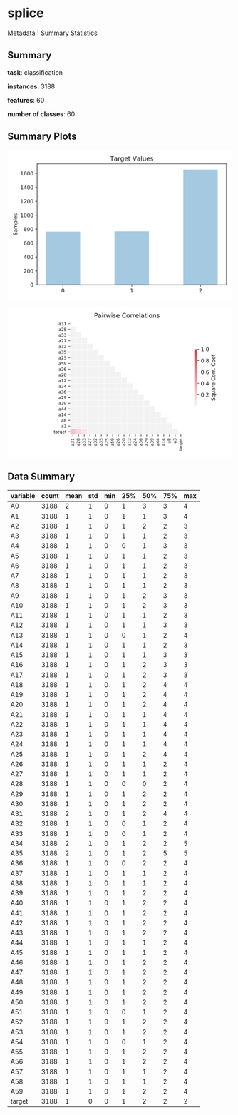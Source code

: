 # splice

[Metadata](metadata.yaml) | [Summary Statistics](summary_stats.csv)

## Summary

**task**: classification

**instances**: 3188

**features**: 60

**number of classes**: 60

## Summary Plots

![Labels](label.svg)

![Corr](corr.svg)

## Data Summary

|	variable	|	count	|	mean	|	std	|	min	|	25%	|	50%	|	75%	|	max|
| --- | --- | --- | --- | --- | --- | --- | --- | --- |
|	A0	|	3188	|	2	|	1	|	0	|	1	|	3	|	3	|	4
|	A1	|	3188	|	1	|	1	|	0	|	1	|	1	|	3	|	4
|	A2	|	3188	|	1	|	1	|	0	|	1	|	2	|	2	|	3
|	A3	|	3188	|	1	|	1	|	0	|	1	|	1	|	2	|	3
|	A4	|	3188	|	1	|	1	|	0	|	0	|	1	|	3	|	3
|	A5	|	3188	|	1	|	1	|	0	|	1	|	1	|	2	|	3
|	A6	|	3188	|	1	|	1	|	0	|	1	|	1	|	2	|	3
|	A7	|	3188	|	1	|	1	|	0	|	1	|	1	|	2	|	3
|	A8	|	3188	|	1	|	1	|	0	|	1	|	1	|	2	|	3
|	A9	|	3188	|	1	|	1	|	0	|	1	|	2	|	3	|	3
|	A10	|	3188	|	1	|	1	|	0	|	1	|	2	|	3	|	3
|	A11	|	3188	|	1	|	1	|	0	|	1	|	1	|	2	|	3
|	A12	|	3188	|	1	|	1	|	0	|	1	|	1	|	3	|	3
|	A13	|	3188	|	1	|	1	|	0	|	0	|	1	|	2	|	4
|	A14	|	3188	|	1	|	1	|	0	|	1	|	1	|	2	|	3
|	A15	|	3188	|	1	|	1	|	0	|	1	|	1	|	3	|	3
|	A16	|	3188	|	1	|	1	|	0	|	1	|	2	|	3	|	3
|	A17	|	3188	|	1	|	1	|	0	|	1	|	2	|	3	|	3
|	A18	|	3188	|	1	|	1	|	0	|	1	|	2	|	4	|	4
|	A19	|	3188	|	1	|	1	|	0	|	1	|	2	|	4	|	4
|	A20	|	3188	|	1	|	1	|	0	|	1	|	2	|	4	|	4
|	A21	|	3188	|	1	|	1	|	0	|	1	|	1	|	4	|	4
|	A22	|	3188	|	1	|	1	|	0	|	1	|	1	|	4	|	4
|	A23	|	3188	|	1	|	1	|	0	|	1	|	1	|	4	|	4
|	A24	|	3188	|	1	|	1	|	0	|	1	|	1	|	4	|	4
|	A25	|	3188	|	1	|	1	|	0	|	1	|	2	|	4	|	4
|	A26	|	3188	|	1	|	1	|	0	|	1	|	1	|	2	|	4
|	A27	|	3188	|	1	|	1	|	0	|	1	|	1	|	2	|	4
|	A28	|	3188	|	1	|	1	|	0	|	0	|	0	|	2	|	4
|	A29	|	3188	|	1	|	1	|	0	|	1	|	2	|	2	|	4
|	A30	|	3188	|	1	|	1	|	0	|	1	|	2	|	2	|	4
|	A31	|	3188	|	2	|	1	|	0	|	1	|	2	|	4	|	4
|	A32	|	3188	|	1	|	1	|	0	|	0	|	1	|	2	|	4
|	A33	|	3188	|	1	|	1	|	0	|	0	|	1	|	2	|	4
|	A34	|	3188	|	2	|	1	|	0	|	1	|	2	|	2	|	5
|	A35	|	3188	|	2	|	1	|	0	|	1	|	2	|	5	|	5
|	A36	|	3188	|	1	|	1	|	0	|	0	|	2	|	2	|	4
|	A37	|	3188	|	1	|	1	|	0	|	1	|	1	|	2	|	4
|	A38	|	3188	|	1	|	1	|	0	|	1	|	1	|	2	|	4
|	A39	|	3188	|	1	|	1	|	0	|	1	|	2	|	2	|	4
|	A40	|	3188	|	1	|	1	|	0	|	1	|	2	|	2	|	4
|	A41	|	3188	|	1	|	1	|	0	|	1	|	2	|	2	|	4
|	A42	|	3188	|	1	|	1	|	0	|	1	|	2	|	2	|	4
|	A43	|	3188	|	1	|	1	|	0	|	1	|	2	|	2	|	4
|	A44	|	3188	|	1	|	1	|	0	|	1	|	1	|	2	|	4
|	A45	|	3188	|	1	|	1	|	0	|	1	|	1	|	2	|	4
|	A46	|	3188	|	1	|	1	|	0	|	1	|	2	|	2	|	4
|	A47	|	3188	|	1	|	1	|	0	|	1	|	2	|	2	|	4
|	A48	|	3188	|	1	|	1	|	0	|	1	|	2	|	2	|	4
|	A49	|	3188	|	1	|	1	|	0	|	1	|	2	|	2	|	4
|	A50	|	3188	|	1	|	1	|	0	|	1	|	2	|	2	|	4
|	A51	|	3188	|	1	|	1	|	0	|	0	|	1	|	2	|	4
|	A52	|	3188	|	1	|	1	|	0	|	1	|	2	|	2	|	4
|	A53	|	3188	|	1	|	1	|	0	|	1	|	2	|	2	|	4
|	A54	|	3188	|	1	|	1	|	0	|	0	|	1	|	2	|	4
|	A55	|	3188	|	1	|	1	|	0	|	1	|	2	|	2	|	4
|	A56	|	3188	|	1	|	1	|	0	|	1	|	2	|	2	|	4
|	A57	|	3188	|	1	|	1	|	0	|	1	|	1	|	2	|	4
|	A58	|	3188	|	1	|	1	|	0	|	1	|	1	|	2	|	4
|	A59	|	3188	|	1	|	1	|	0	|	1	|	2	|	2	|	4
|	target	|	3188	|	1	|	0	|	0	|	1	|	2	|	2	|	2
